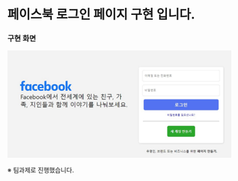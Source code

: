 # 페이스북 로그인 페이지 구현 입니다.    

### 구현 화면  <br>

<img src="img/facebook_page.jpg"><br>

※ 팀과제로 진행했습니다. <br>  
